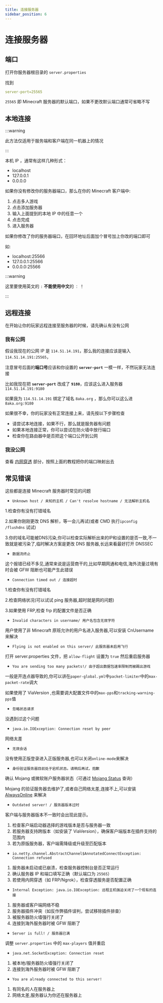 ```yaml
---
title: 连接服务器
sidebar_position: 6
---
```


# 连接服务器

## 端口

打开你服务器根目录的 `server.properties`

找到

```yaml
server-port=25565
```

`25565` 即 Minecraft 服务器的默认端口，如果不更改默认端口通常可省略不写

## 本地连接

:::warning

此方法仅适用于服务端和客户端在同一机器上的情况

:::

本机 IP ，通常有这样几种形式：

- localhost
- 127.0.0.1
- 0.0.0.0

如果你没有修改你的服务器端口，那么在你的 Minecraft 客户端中:

1. 点击多人游戏
2. 点击添加服务器
3. 输入上面提到的本地 IP 中的任意一个
4. 点击完成
5. 进入服务器

如果你修改了你的服务器端口，在回环地址后面加个冒号加上你改的端口即可

如:

- localhost:25566
- 127.0.0.1:25566
- 0.0.0.0:25566

:::warning

这里要使用英文的 `:` **不能使用中文**的 `：` ！

:::

## 远程连接

在开始让你的玩家远程连接至服务器的时候，请先确认有没有公网

### 我有公网

假设我现在的公网 IP 是 `114.51.14.191`，那么我的连接应该是输入 `114.51.14.191:25565`，

注意冒号后面的**端口号**应该和你设置的 **`server-port`** 一模一样，不然玩家无法连接

比如我现在把 **`server-port`** 改成了 **`9180`**，应该这么进入服务器 `114.51.14.191:9180`

如果我为 `114.51.14.191` 绑定了域名 `8aka.org` ，那么你可以这么进 `8aka.org:9180`

如果很不幸，你的玩家没有正常连接上来，请先按以下步骤检查

- 请尝试本地连接，如果不行，那么就是服务器有问题
- 如果本地连接正常，你可以尝试在防火墙中放行端口
- 检查你在路由器中是否把这个端口公开到公网

### 我没公网

查看 [内网穿透](https://nitwikit.8aka.org/process/deploy/intranet-penetration) 部分，按照上面的教程把你的端口映射出去

## 常见错误

这些都是连接 Minecraft 服务器时常见的问题

- `Unknown host / 未知的主机 / Can't resolve hostname / 无法解析主机名`

1.检查你有没有打错域名

2.如果你刚刚更改 DNS 解析，等一会儿再试(或者 CMD 执行`ipconfig /flushdns` 试试)

3.你的域名可能被DNS污染,你可以检查实际解析出来的IP和设置的是否一致,不一致就是被污染了,临时解决方案是更改 DNS
服务器,长远来看最好打开 DNSSEC

- `数据流终止`

这个报错已经不多见,通常来说是运营商干的,比如早期网通和电信,海外流量过境有时会被 GFW 阻断也可能产生此错误

- `Connection timed out / 连接超时`

1.检查你有没有打错域名

2.检查网络状况(可以试试 ping 服务器,超时就是网的问题)

3.如果使用 FRP,检查 frp 的配置文件是否正确

- `Invalid characters in username/ 用户名包含无效字符`

用户使用了非 Minecraft 原班允许的用户名进入服务器,可以安装 CnUsername 来解决

- `Flying is not enabled on this server/ 此服务器未启用飞行`

打开 server.properties 文件，把 `allow-flight` 设置为 `true` 然后重启服务器

- `You are sending too many packets!/ 由于超出数据包速率限制而被踢出游戏`

一般是开连点器导致的,你可以讲在`paper-global.yml`中`packet-limiter`中的`max-packet-rate`调大

如果使用了 ViaVersion ,也需要调大配置文件中的`max-pps`和`tracking-warning-pps`值

- `忽略状态请求`
  
没遇到过这个问题
  
- `java.io.IOException: Connection reset by peer`

网络太差

- `无效会话`

没有使用正版登录进入正版服务器,也可以关闭`online-mode`来解决

- `身份验证服务器目前处于宕机状态。请稍后再试，抱歉`

确认 Mojang 或微软账户服务器状态（可通过 [Mojang Status](https://status.mojang.com/) 查询）

Mojang 的验证服务器去维护了,或者自己网络太差,连接不上,可以安装 [AlwaysOnline](https://modrinth.com/plugin/alwaysonlineplugin) 来解决

- `Outdated server! / 服务器版本过时`

客户端与服务器版本不一致时会出现此提示。
1. 检查客户端启动器选择的游戏版本是否与服务器一致
2. 若服务器支持跨版本（如安装了 ViaVersion），确保客户端版本在插件支持的范围内
3. 若为原版服务器，客户端需降级或升级至匹配版本

- `io.netty.channel.AbstractChannel$AnnotatedConnectException: Connection refused`
1. 服务器未启动或已崩溃，检查服务器控制台是否正常运行
2. 确认服务器 IP 和端口填写正确（默认端口为 `25565`）
3. 若使用内网穿透（如 FRP/Ngrok），检查穿透服务是否配置正确

- `Internal Exception: java.io.IOException: 远程主机强迫关闭了一个现有的连接`
1. 服务器或客户端网络不稳
2. 服务器插件冲突（如反作弊插件误判，尝试移除插件排查）
3. 被服务器防火墙强行关闭了
4. 连接到海外服务器时被 GFW 阻断了

- `Server is full! / 服务器已满`

调整 `server.properties` 中的 `max-players` 值并重启

- `java.net.SocketException: Connection reset`

1. 被本地/服务器防火墙强行关闭了
2. 连接到海外服务器时被 GFW 阻断了

- `You are already connected to this server!`

1. 有同名的人在服务器上
2. 网络太差,服务器认为你还在服务器上
